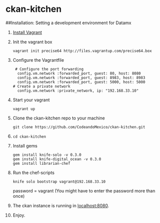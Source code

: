 ckan-kitchen
============

##Installation: Setting a development environment for Datamx

1. [Install Vagrant](http://docs.vagrantup.com/v2/getting-started/index.html)
2. Init the vagrant box

    `vagrant init precise64 http://files.vagrantup.com/precise64.box`
3. Configure the Vagrantfile
   ```
    # Configure the port forwarding
     config.vm.network :forwarded_port, guest: 80, host: 8080
     config.vm.network :forwarded_port, guest: 8983, host: 8983
     config.vm.network :forwarded_port, guest: 5000, host: 5000
   # Create a private network
     config.vm.network :private_network, ip: "192.168.33.10"
   ```
4. Start your vagrant 
   
   `vagrant up`

5. Clone the ckan-kitchen repo to your machine

   `git clone https://github.com/CodeandoMexico/ckan-kitchen.git`

6. `cd ckan-kitchen`
7. Install gems
   
   ```
   gem install knife-solo -v 0.3.0 
   gem install knife-digital_ocean -v 0.3.0
   gem install librarian-chef
   ```

8. Run the chef-scripts

   `knife solo bootstrap vagrant@192.168.33.10`
    
   password = vagrant  (You might have to enter the password more than once)
9. The ckan instance is running in [localhost:8080](http://localhost:8080). 
10. Enjoy.
